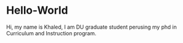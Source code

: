 # Hello-World
Hi, my name is Khaled, I am DU graduate student perusing my phd in Curriculum and Instruction program.
